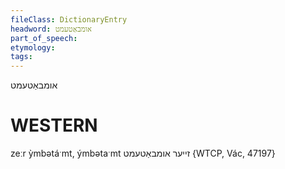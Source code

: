 ```yaml
---
fileClass: DictionaryEntry
headword: אומבאַטעמט
part_of_speech: 
etymology: 
tags: 
---
```

אומבאַטעמט

WESTERN
========

zeːr ỳmbətáˑmt, ýmbətaˑmt זייער אומבאַטעמט {WTCP, Vác, 47197}
